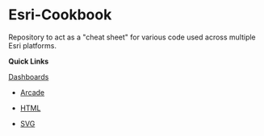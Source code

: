 # Esri-Cookbook
Repository to act as a "cheat sheet" for various code used across multiple Esri platforms.

<b>Quick Links</b><p>
[Dashboards](Dashboards)<p>
 - [Arcade](Dashboards/Arcade)<p>
 - [HTML](Dashboards/HTML)<p>
 - [SVG](Dashboards/SVG)<p>


